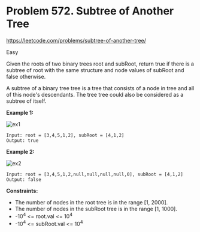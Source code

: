 # Problem 572. Subtree of Another Tree
<https://leetcode.com/problems/subtree-of-another-tree/>

Easy

Given the roots of two binary trees root and subRoot, return true if there is a subtree of root with the same structure and node values of subRoot and false otherwise.

A subtree of a binary tree tree is a tree that consists of a node in tree and all of this node's descendants. The tree tree could also be considered as a subtree of itself.

**Example 1:**

![ex1](https://assets.leetcode.com/uploads/2021/04/28/subtree1-tree.jpg)

    Input: root = [3,4,5,1,2], subRoot = [4,1,2]
    Output: true

**Example 2:**

![ex2](https://assets.leetcode.com/uploads/2021/04/28/subtree2-tree.jpg)

    Input: root = [3,4,5,1,2,null,null,null,null,0], subRoot = [4,1,2]
    Output: false

**Constraints:**

* The number of nodes in the root tree is in the range [1, 2000].
* The number of nodes in the subRoot tree is in the range [1, 1000].
* -10<sup>4</sup> <= root.val <= 10<sup>4</sup>
* -10<sup>4</sup> <= subRoot.val <= 10<sup>4</sup>
